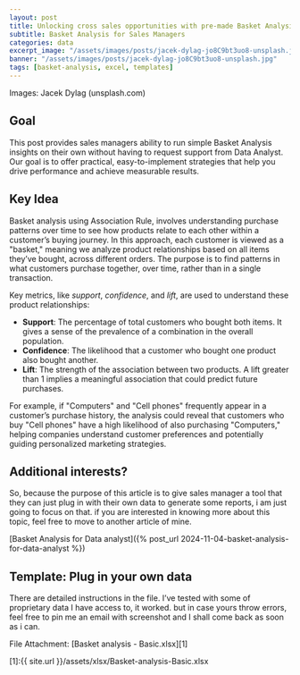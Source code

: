 ```yaml
---
layout: post
title: Unlocking cross sales opportunities with pre-made Basket Analysis template
subtitle: Basket Analysis for Sales Managers
categories: data
excerpt_image: "/assets/images/posts/jacek-dylag-jo8C9bt3uo8-unsplash.jpg"
banner: "/assets/images/posts/jacek-dylag-jo8C9bt3uo8-unsplash.jpg"
tags: [basket-analysis, excel, templates]
---
```


Images: Jacek Dylag (unsplash.com)

## Goal

This post provides sales managers ability to run simple Basket Analysis insights on their own without having to request support from Data Analyst. Our goal is to offer practical, easy-to-implement strategies that help you drive performance and achieve measurable results.

## Key Idea

Basket analysis using Association Rule, involves understanding purchase patterns over time to see how products relate to each other within a customer’s buying journey. In this approach, each customer is viewed as a "basket," meaning we analyze product relationships based on all items they’ve bought, across different orders. The purpose is to find patterns in what customers purchase together, over time, rather than in a single transaction.

Key metrics, like *support*, *confidence*, and *lift*, are used to understand these product relationships:

- **Support**: The percentage of total customers who bought both items. It gives a sense of the prevalence of a combination in the overall population.
- **Confidence**: The likelihood that a customer who bought one product also bought another.
- **Lift**: The strength of the association between two products. A lift greater than 1 implies a meaningful association that could predict future purchases.

For example, if "Computers" and "Cell phones" frequently appear in a customer’s purchase history, the analysis could reveal that customers who buy "Cell phones" have a high likelihood of also purchasing "Computers," helping companies understand customer preferences and potentially guiding personalized marketing strategies.

## Additional interests?


So, because the purpose of this article is to give sales manager a tool that they can just plug in with their own data to generate some reports, i am just going to focus on that. if you are interested in knowing more about this topic, feel free to move to another article of mine. 


[Basket Analysis for Data analyst]({% post_url 2024-11-04-basket-analysis-for-data-analyst %})

## Template: Plug in your own data

There are detailed instructions in the file. I’ve tested with some of proprietary data I have access to, it worked. but in case yours throw errors, feel free to pin me an email with screenshot and I shall come back as soon as i can.

File Attachment: [Basket analysis - Basic.xlsx][1]




[1]:{{ site.url }}/assets/xlsx/Basket-analysis-Basic.xlsx
